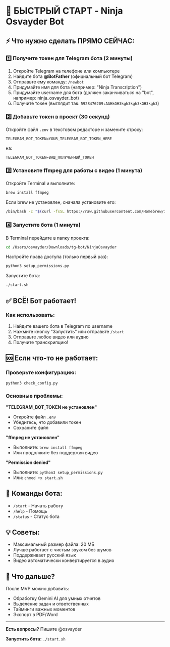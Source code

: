 # 🚀 БЫСТРЫЙ СТАРТ - Ninja Osvayder Bot

## ⚡ Что нужно сделать ПРЯМО СЕЙЧАС:

### 1️⃣ Получите токен для Telegram бота (2 минуты)

1. Откройте Telegram на телефоне или компьютере
2. Найдите бота **@BotFather** (официальный бот Telegram)
3. Отправьте ему команду: `/newbot`
4. Придумайте имя для бота (например: "Ninja Transcription")
5. Придумайте username для бота (должен заканчиваться на "bot", например: ninja_osvayder_bot)
6. Получите токен (выглядит так: `5928476209:AAHkGH3kgh3kgh3kGH3kgh3`)

### 2️⃣ Добавьте токен в проект (30 секунд)

Откройте файл `.env` в текстовом редакторе и замените строку:
```
TELEGRAM_BOT_TOKEN=YOUR_TELEGRAM_BOT_TOKEN_HERE
```
на:
```
TELEGRAM_BOT_TOKEN=ВАШ_ПОЛУЧЕННЫЙ_ТОКЕН
```

### 3️⃣ Установите ffmpeg для работы с видео (1 минута)

Откройте Terminal и выполните:
```bash
brew install ffmpeg
```

Если brew не установлен, сначала установите его:
```bash
/bin/bash -c "$(curl -fsSL https://raw.githubusercontent.com/Homebrew/install/HEAD/install.sh)"
```

### 4️⃣ Запустите бота (1 минута)

В Terminal перейдите в папку проекта:
```bash
cd /Users/osvayder/Downloads/tg-bot/NinjaOsvayder
```

Настройте права доступа (только первый раз):
```bash
python3 setup_permissions.py
```

Запустите бота:
```bash
./start.sh
```

## ✅ ВСЁ! Бот работает!

### Как использовать:

1. Найдите вашего бота в Telegram по username
2. Нажмите кнопку "Запустить" или отправьте `/start`
3. Отправьте любое видео или аудио
4. Получите транскрипцию!

## 🆘 Если что-то не работает:

### Проверьте конфигурацию:
```bash
python3 check_config.py
```

### Основные проблемы:

**"TELEGRAM_BOT_TOKEN не установлен"**
- Откройте файл `.env`
- Убедитесь, что добавили токен
- Сохраните файл

**"ffmpeg не установлен"**
- Выполните: `brew install ffmpeg`
- Или продолжите без поддержки видео

**"Permission denied"**
- Выполните: `python3 setup_permissions.py`
- Или: `chmod +x start.sh`

## 📱 Команды бота:

- `/start` - Начать работу
- `/help` - Помощь
- `/status` - Статус бота

## 💡 Советы:

- Максимальный размер файла: 20 МБ
- Лучше работает с чистым звуком без шумов
- Поддерживает русский язык
- Видео автоматически конвертируется в аудио

## 🎯 Что дальше?

После MVP можно добавить:
- Обработку Gemini AI для умных отчетов
- Выделение задач и ответственных
- Тайминги важных моментов
- Экспорт в PDF/Word

---

**Есть вопросы?** Пишите @osvayder

**Запустить бота:** `./start.sh`
